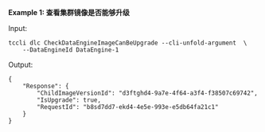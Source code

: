 **Example 1: 查看集群镜像是否能够升级**



Input: 

```
tccli dlc CheckDataEngineImageCanBeUpgrade --cli-unfold-argument  \
    --DataEngineId DataEngine-1
```

Output: 
```
{
    "Response": {
        "ChildImageVersionId": "d3ftghd4-9a7e-4f64-a3f4-f38507c69742",
        "IsUpgrade": true,
        "RequestId": "b8sd7dd7-ekd4-4e5e-993e-e5db64fa21c1"
    }
}
```

